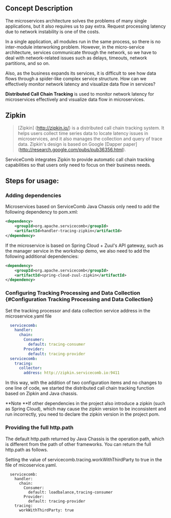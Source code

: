 ## Concept Description

The microservices architecture solves the problems of many single applications, but it also requires us to pay extra. Request processing latency due to network instability is one of the costs.

In a single application, all modules run in the same process, so there is no inter-module interworking problem. However, in the micro-service architecture, services communicate through the network, so we have to deal with network-related issues such as delays, timeouts, network partitions, and so on.

Also, as the business expands its services, it is difficult to see how data flows through a spider-like complex service structure. How can we effectively monitor network latency and visualize data flow in services?

**Distributed Call Chain Tracking** is used to monitor network latency for microservices effectively and visualize data flow in microservices.

## Zipkin

> [Zipkin] (http://zipkin.io/) is a distributed call chain tracking system. It helps users collect time series data to locate latency issues in microservices, and it also manages the collection and query of trace data. Zipkin's design is based on Google [Dapper paper] (http://research.google.com/pubs/pub36356.html).

ServiceComb integrates Zipkin to provide automatic call chain tracking capabilities so that users only need to focus on their business needs.

## Steps for usage:

### Adding dependencies

Microservices based on ServiceComb Java Chassis only need to add the following dependency to pom.xml:

```xml
<dependency>
    <groupId>org.apache.servicecomb</groupId>
    <artifactId>handler-tracing-zipkin</artifactId>
</dependency>
```

If the microservice is based on Spring Cloud + Zuul's API gateway, such as the manager service in the workshop demo, we also need to add the following additional dependencies:

```xml
<dependency>
    <groupId>org.apache.servicecomb</groupId>
    <artifactId>spring-cloud-zuul-zipkin</artifactId>
</dependency>
```

### Configuring Tracking Processing and Data Collection {#Configuration Tracking Processing and Data Collection}

Set the tracking processor and data collection service address in the microservice.yaml file

```yaml
  servicecomb:
    handler:
      chain:
        Consumer:
          default: tracing-consumer
        Provider:
          default: tracing-provider
  servicecomb:
    tracing:
      collector:
        address: http://zipkin.servicecomb.io:9411
```

In this way, with the addition of two configuration items and no changes to one line of code, we started the distributed call chain tracking function based on Zipkin and Java chassis.

**Note **If other dependencies in the project also introduce a zipkin (such as Spring Cloud), which may cause the zipkin version to be inconsistent and run incorrectly, you need to declare the zipkin version in the project pom.

### Providing the full http.path

The default http.path returned by Java Chassis is the operation path, which is different from the path of other frameworks. You can return the full http.path as follows.

Setting the value of servicecomb.tracing.workWithThirdParty to true in the file of micoservice.yaml.

```
  servicecomb: 
    handler: 
      chain: 
        Consumer: 
          default: loadbalance,tracing-consumer
        Provider: 
          default: tracing-provider
    tracing:
      workWithThirdParty: true
```

